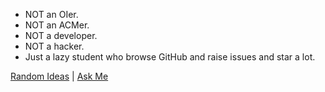 - NOT an OIer.
- NOT an ACMer.
- NOT a developer.
- NOT a hacker.
- Just a lazy student who browse GitHub and raise issues and star a lot.

[Random Ideas](./ideas.md) | [Ask Me](https://github.com/ZeroAurora/ZeroAurora/issues)
